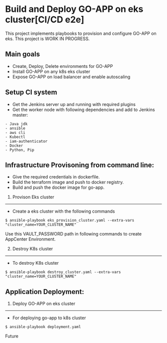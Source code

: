 Build and Deploy GO-APP on eks cluster[CI/CD e2e]
=================================

This project implements playbooks to provision and configure GO-APP on eks. This project is WORK IN PROGRESS.

Main goals
----------
- Create, Deploy, Delete environments for GO-APP
- Install GO-APP on any k8s eks cluster
- Expose GO-APP on load balancer and enable autoscaling

Setup CI system
-----------------------
- Get the Jenkins server up and running with required plugins 
- Get the worker node with following dependencies and add to Jenkins master:
```
- Java jdk 
- ansible 
- aws cli 
- Kubectl 
- iam-authenticator
- Docker
- Python, Pip
```

Infrastructure Provisoning from command line:
---------------------------------------------
- Give the required credentials in dockerfile.
- Build the terraform image and push to docker registry.
- Build and push the docker image for go-app.

1. Provison Eks cluster
-----------------------
- Create a eks cluster with the following commands
```
$ ansible-playbook eks_provision_cluster.yaml --extra-vars "cluster_name=YOUR_CLUSTER_NAME"
```
Use this VAULT_PASSWORD path in following commands to create AppCenter Environment.

2. Destroy K8s cluster
------------------------
- To destroy K8s cluster
```
$ ansible-playbook destroy_cluster.yaml --extra-vars "cluster_name=YOUR_CLUSTER_NAME"
```

Application Deployment:
-----------------------
1. Deploy GO-APP on eks cluster
----------------------------
- For deploying go-app to k8s cluster
```
$ ansible-playbook deployment.yaml
```

Future 